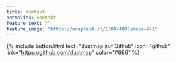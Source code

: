 ```yaml
---
title: Kontakt
permalink: kontakt
feature_text: ""
feature_image: "https://unsplash.it/1300/400?image=971"
---
```


{% include button.html text="dustmap auf Github" icon="github" link="https://github.com/dustmap" color="#666" %}